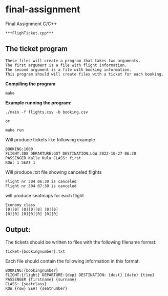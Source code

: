 # final-assignment
Final Assignment C/C++
```
***FlighTicket.cpp***
```

## The ticket program

```
These files will create a program that takes two arguments.
The first argument is a file with flight information.
The second argument is a file with booking information.
This program should will create files with a ticket for each booking.
```


**Compiling the program**

```
make
```

**Example running the program:**
```
./main -f flights.csv -b booking.csv

or

make run
```





Will produce tickets like following example
```
BOOKING:1000
FLIGHT:308 DEPARTURE:GOT DESTINATION:LGW 2022-10-27 06:30
PASSENGER Kalle Kula CLASS: first
ROW: 1 SEAT 1
```

Will produce .txt file showing canceled flights
```
Flight nr 304 06:30 is canceled
Flight nr 304 07:30 is canceled
```

will produce seatmaps for each flight
```
Economy class
[0][0] [0][0][0] [0][0]
[0][0] [0][0][0] [0][0]
```
## Output:

The tickets should be written to files with the following filename format:

```
ticket-{bookingnumber}.txt
```

Each file should contain the following information in this format: 

```
BOOKING:{bookingnumber} 
FLIGHT:{flight} DEPARTURE:{dep} DESTINATION: {dest} {date} {time}
PASSENGER {firstname} {surname}
CLASS: {seatclass}
ROW {row} SEAT {seatnumber}
```







